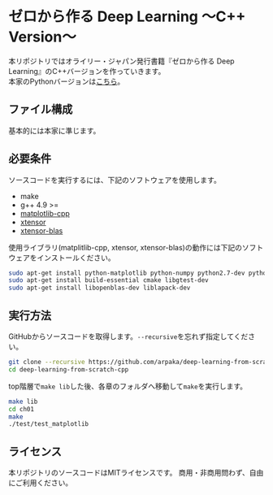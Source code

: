 # ゼロから作る Deep Learning 〜C++ Version〜

本リポジトリではオライリー・ジャパン発行書籍『ゼロから作る Deep Learning』のC++バージョンを作っていきます。  
本家のPythonバージョンは[こちら](https://github.com/oreilly-japan/deep-learning-from-scratch)。

## ファイル構成

基本的には本家に準じます。

## 必要条件

ソースコードを実行するには、下記のソフトウェアを使用します。

- make
- g++ 4.9 >=
- [matplotlib-cpp](https://github.com/lava/matplotlib-cpp)
- [xtensor](https://github.com/QuantStack/xtensor)
- [xtensor-blas](https://github.com/QuantStack/xtensor-blas)

使用ライブラリ(matplitlib-cpp, xtensor, xtensor-blas)の動作には下記のソフトウェアをインストールください。

```sh
sudo apt-get install python-matplotlib python-numpy python2.7-dev python-tk
sudo apt-get install build-essential cmake libgtest-dev
sudo apt-get install libopenblas-dev liblapack-dev
```

## 実行方法

GitHubからソースコードを取得します。```--recursive```を忘れず指定してください。

```sh
git clone --recursive https://github.com/arpaka/deep-learning-from-scratch-cpp.git
cd deep-learning-from-scratch-cpp
```

top階層で```make lib```した後、各章のフォルダへ移動して```make```を実行します。

```sh
make lib
cd ch01
make
./test/test_matplotlib
```

## ライセンス

本リポジトリのソースコードはMITライセンスです。 商用・非商用問わず、自由にご利用ください。
